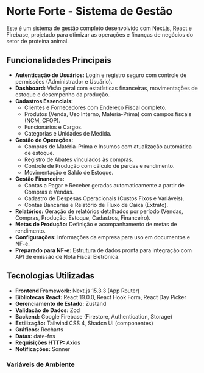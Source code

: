 # Norte Forte - Sistema de Gestão

Este é um sistema de gestão completo desenvolvido com Next.js, React e Firebase, projetado para otimizar as operações e finanças de negócios do setor de proteína animal.

## Funcionalidades Principais

- **Autenticação de Usuários:** Login e registro seguro com controle de permissões (Administrador e Usuário).
- **Dashboard:** Visão geral com estatísticas financeiras, movimentações de estoque e desempenho da produção.
- **Cadastros Essenciais:**
  - Clientes e Fornecedores com Endereço Fiscal completo.
  - Produtos (Venda, Uso Interno, Matéria-Prima) com campos fiscais (NCM, CFOP).
  - Funcionários e Cargos.
  - Categorias e Unidades de Medida.
- **Gestão de Operações:**
  - Compras de Matéria-Prima e Insumos com atualização automática de estoque.
  - Registro de Abates vinculados às compras.
  - Controle de Produção com cálculo de perdas e rendimento.
  - Movimentação e Saldo de Estoque.
- **Gestão Financeira:**
  - Contas a Pagar e Receber geradas automaticamente a partir de Compras e Vendas.
  - Cadastro de Despesas Operacionais (Custos Fixos e Variáveis).
  - Contas Bancárias e Relatório de Fluxo de Caixa (Extrato).
- **Relatórios:** Geração de relatórios detalhados por período (Vendas, Compras, Produção, Estoque, Cadastros, Financeiro).
- **Metas de Produção:** Definição e acompanhamento de metas de rendimento.
- **Configurações:** Informações da empresa para uso em documentos e NF-e.
- **Preparado para NF-e:** Estrutura de dados pronta para integração com API de emissão de Nota Fiscal Eletrônica.

## Tecnologias Utilizadas

- **Frontend Framework:** Next.js 15.3.3 (App Router)
- **Bibliotecas React:** React 19.0.0, React Hook Form, React Day Picker
- **Gerenciamento de Estado:** Zustand
- **Validação de Dados:** Zod
- **Backend:** Google Firebase (Firestore, Authentication, Storage)
- **Estilização:** Tailwind CSS 4, Shadcn UI (componentes)
- **Gráficos:** Recharts
- **Datas:** date-fns
- **Requisições HTTP:** Axios
- **Notificações:** Sonner

### Variáveis de Ambiente
